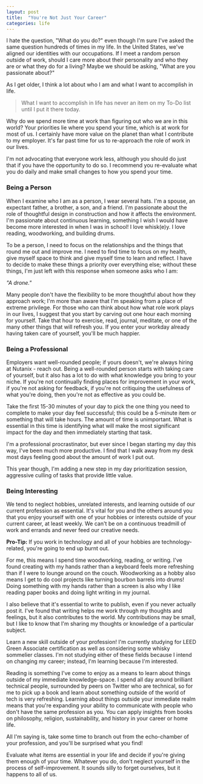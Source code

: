 ```yaml
---
layout: post
title:  "You're Not Just Your Career"
categories: life
---
```


I hate the question, "What do you do?" even though I'm sure I've asked the same question hundreds of times in my life. In the United States, we've aligned our identities with our occupations. If I meet a random person outside of work, should I care more about their personality and who they are or what they do for a living? Maybe we should be asking, "What are you passionate about?"

As I get older, I think a lot about who I am and what I want to accomplish in life. 

> What I want to accomplish in life has never an item on my To-Do list until I put it there today.

Why do we spend more time at work than figuring out who we are in this world? Your priorities lie where you spend your time, which is at work for most of us. I certainly have more value on the planet than what I contribute to my employer. It's far past time for us to re-approach the role of work in our lives. 

I'm not advocating that everyone work less, although you should do just that if you have the opportunity to do so. I recommend you re-evaluate what you do daily and make small changes to how you spend your time.

### Being a Person

When I examine who I am as a person, I wear several hats. I'm a spouse, an expectant father, a brother, a son, and a friend. I'm passionate about the role of thoughtful design in construction and how it affects the environment. I'm passionate about continuous learning, something I wish I would have become more interested in when I was in school! I love whisk(e)y. I love reading, woodworking, and building drums.

To be a person, I need to focus on the relationships and the things that round me out and improve me. I need to find time to focus on my health, give myself space to think and give myself time to learn and reflect. I have to decide to make these things a priority over everything else; without these things, I'm just left with this response when someone asks who I am:

*"A drone."*

Many people don't have the flexibility to be more thoughtful about how they approach work; I'm more than aware that I'm speaking from a place of extreme privilege. For those who can think about how what role work plays in our lives, I suggest that you start by carving out one hour each morning for yourself. Take that hour to exercise, read, journal, meditate, or one of the many other things that will refresh you. If you enter your workday already having taken care of yourself, you'll be much happier.

### Being a Professional

Employers want well-rounded people; if yours doesn't, we're always hiring at Nutanix - reach out. Being a well-rounded person starts with taking care of yourself, but it also has a lot to do with what knowledge you bring to your niche. If you're not continually finding places for improvement in your work, if you're not asking for feedback, if you're not critiquing the usefulness of what you're doing, then you're not as effective as you could be. 

Take the first 15-30 minutes of your day to pick the one thing you need to complete to make your day feel successful; this could be a 5-minute item or something that will take hours. The amount of time is unimportant. What is essential in this time is identifying what will make the most significant impact for the day and then immediately starting that task.

I'm a professional procrastinator, but ever since I began starting my day this way, I've been much more productive. I find that I walk away from my desk most days feeling good about the amount of work I put out. 

This year though, I'm adding a new step in my day prioritization session, aggressive culling of tasks that provide little value. 

### Being Interesting

We tend to neglect hobbies, unrelated interests, and learning outside of our current profession as essential. It's vital for you and the others around you that you enjoy yourself with one of your hobbies or interests outside of your current career, at least weekly. We can't be on a continuous treadmill of work and errands and never feed our creative needs.

**Pro-Tip:** If you work in technology and all of your hobbies are technology-related, you're going to end up burnt out.

For me, this means I spend time woodworking, reading, or writing. I've found creating with my hands rather than a keyboard feels more refreshing than if I were to lounge around on the couch. Woodworking as a hobby also means I get to do cool projects like turning bourbon barrels into drums! Doing something with my hands rather than a screen is also why I like reading paper books and doing light writing in my journal.

I also believe that it's essential to write to publish, even if you never actually post it. I've found that writing helps me work through my thoughts and feelings, but it also contributes to the world. My contributions may be small, but I like to know that I'm sharing my thoughts or knowledge of a particular subject.

Learn a new skill outside of your profession! I'm currently studying for LEED Green Associate certification as well as considering some whisky sommelier classes. I'm not studying either of these fields because I intend on changing my career; instead, I'm learning because I'm interested.

Reading is something I've come to enjoy as a means to learn about things outside of my immediate knowledge-space. I spend all day around brilliant technical people, surrounded by peers on Twitter who are technical, so for me to pick up a book and learn about something outside of the world of tech is very refreshing. Learning about things outside your immediate realm means that you're expanding your ability to communicate with people who don't have the same profession as you. You can apply insights from books on philosophy, religion, sustainability, and history in your career or home life. 

All I'm saying is, take some time to branch out from the echo-chamber of your profession, and you'll be surprised what you find! 

Evaluate what items are essential in your life and decide if you're giving them enough of your time. Whatever you do, don't neglect yourself in the process of self-improvement. It sounds silly to forget ourselves, but it happens to all of us. 